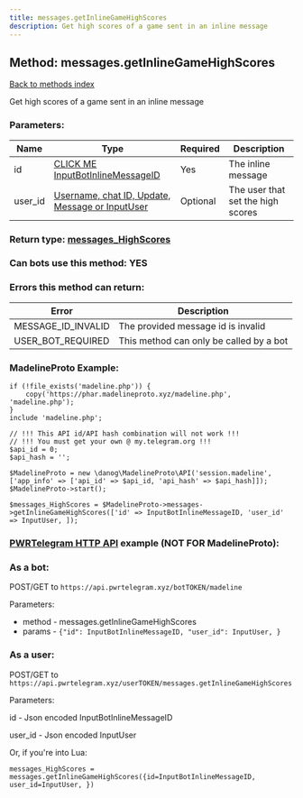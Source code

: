 ```yaml
---
title: messages.getInlineGameHighScores
description: Get high scores of a game sent in an inline message
---
```

## Method: messages.getInlineGameHighScores  
[Back to methods index](index.md)


Get high scores of a game sent in an inline message

### Parameters:

| Name     |    Type       | Required | Description |
|----------|---------------|----------|-------------|
|id|[CLICK ME InputBotInlineMessageID](../types/InputBotInlineMessageID.md) | Yes|The inline message|
|user\_id|[Username, chat ID, Update, Message or InputUser](../types/InputUser.md) | Optional|The user that set the high scores|


### Return type: [messages\_HighScores](../types/messages_HighScores.md)

### Can bots use this method: **YES**


### Errors this method can return:

| Error    | Description   |
|----------|---------------|
|MESSAGE_ID_INVALID|The provided message id is invalid|
|USER_BOT_REQUIRED|This method can only be called by a bot|


### MadelineProto Example:


```
if (!file_exists('madeline.php')) {
    copy('https://phar.madelineproto.xyz/madeline.php', 'madeline.php');
}
include 'madeline.php';

// !!! This API id/API hash combination will not work !!!
// !!! You must get your own @ my.telegram.org !!!
$api_id = 0;
$api_hash = '';

$MadelineProto = new \danog\MadelineProto\API('session.madeline', ['app_info' => ['api_id' => $api_id, 'api_hash' => $api_hash]]);
$MadelineProto->start();

$messages_HighScores = $MadelineProto->messages->getInlineGameHighScores(['id' => InputBotInlineMessageID, 'user_id' => InputUser, ]);
```

### [PWRTelegram HTTP API](https://pwrtelegram.xyz) example (NOT FOR MadelineProto):

### As a bot:

POST/GET to `https://api.pwrtelegram.xyz/botTOKEN/madeline`

Parameters:

* method - messages.getInlineGameHighScores
* params - `{"id": InputBotInlineMessageID, "user_id": InputUser, }`



### As a user:

POST/GET to `https://api.pwrtelegram.xyz/userTOKEN/messages.getInlineGameHighScores`

Parameters:

id - Json encoded InputBotInlineMessageID

user_id - Json encoded InputUser




Or, if you're into Lua:

```
messages_HighScores = messages.getInlineGameHighScores({id=InputBotInlineMessageID, user_id=InputUser, })
```

